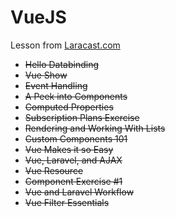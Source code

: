 # VueJS
Lesson from [Laracast.com](https://laracasts.com/series/learning-vue-step-by-step)
- ~~Hello Databinding~~
- ~~Vue Show~~
- ~~Event Handling~~
- ~~A Peek into Components~~
- ~~Computed Properties~~
- ~~Subscription Plans Exercise~~
- ~~Rendering and Working With Lists~~
- ~~Custom Components 101~~
- ~~Vue Makes it so Easy~~
- ~~Vue, Laravel, and AJAX~~
- ~~Vue Resource~~
- ~~Component Exercise #1~~
- ~~Vue and Laravel Workflow~~
- ~~Vue Filter Essentials~~
